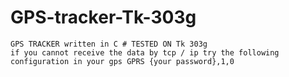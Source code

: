 # GPS-tracker-Tk-303g
	GPS TRACKER written in C # TESTED ON Tk 303g
	if you cannot receive the data by tcp / ip try the following configuration in your gps GPRS {your password},1,0
